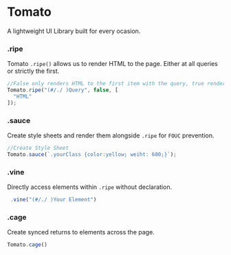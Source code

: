 # Tomato
A lightweight UI Library built for every ocasion.

### .ripe
Tomato `.ripe()` allows us to render HTML to the page. Either at all queries or strictly the first.

```js
//False only renders HTML to the first item with the query, true renders to all.
Tomato.ripe("(#/./ )Query", false, [
  "HTML"
]);
```

### .sauce 
Create style sheets and render them alongside `.ripe` for `FOUC` prevention.

```js
//Create Style Sheet
Tomato.sauce(`.yourClass {color:yellow; weiht: 600;}`);
```
### .vine
Directly access elements within `.ripe` without declaration. 

```js
 .vine("(#/./ )Your Element")
```

### .cage
Create synced returns to elements across the page.

```js
Tomato.cage()
``` 
